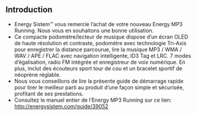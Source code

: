 ## Introduction
* Energy Sistem™ vous remercie l’achat de votre nouveau Energy MP3 Running. Nous vous en souhaitons une bonne utilisation.
* Ce compacte podomètre/lecteur de musique dispose d’un écran OLED de haute résolution et contraste, podomètre avec technologie Tri-Axis
pour enregistrer la distance parcourue, lire la musique MP3 / WMA / WAV / APE / FLAC avec navigation intelligente, ID3 Tag et LRC. 7 modes d’égalisation, radio FM intégrée et enregistreur de voix numérique. En plus, inclut des écouteurs sport tour de cou et un
bracelet sportif de néoprène réglable.
* Nous vous conseillons de lire la présente guide de démarrage rapide pour tirer le meilleur
parti au produit d’une façon simple et sécurisée, profitant de ses prestations.
* Consultez le manuel entier de l’Energy MP3 Running sur ce lien:  
http://energysistem.com/guide/39052 

